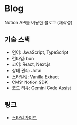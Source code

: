 # Blog

Notion API를 이용한 블로그 (재작성)

## 기술 스택

- 언어: JavaScript, TypeScript
- 런타임: bun
- 코어: React, Next.js
- 상태 관리: Jotai
- 스타일링: Vanilla Extract
- CMS: Notion SDK
- 코드 리뷰: Gemini Code Assist

## 링크

- [스타일 가이드](https://github.com/vvyre/blog/blob/main/.gemini/styleguide.md)
